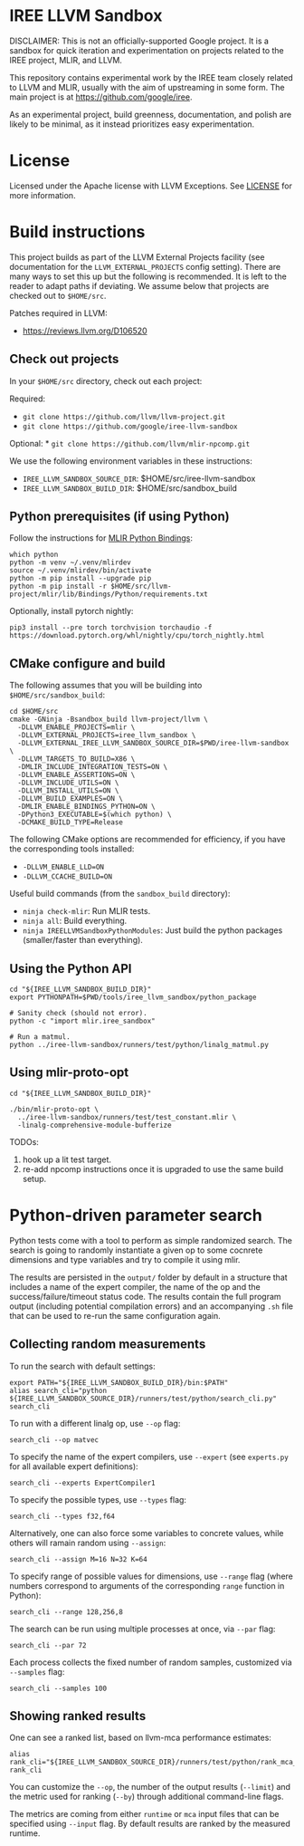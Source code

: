 # IREE LLVM Sandbox

DISCLAIMER: This is not an officially-supported Google project. It is a sandbox
for quick iteration and experimentation on projects related to the IREE project,
MLIR, and LLVM.

This repository contains experimental work by the IREE team closely related to
LLVM and MLIR, usually with the aim of upstreaming in some form. The main
project is at https://github.com/google/iree.

As an experimental project, build greenness, documentation, and polish are
likely to be minimal, as it instead prioritizes easy experimentation.

# License

Licensed under the Apache license with LLVM Exceptions. See [LICENSE](LICENSE)
for more information.

# Build instructions

This project builds as part of the LLVM External Projects facility (see
documentation for the `LLVM_EXTERNAL_PROJECTS` config setting). There are many
ways to set this up but the following is recommended. It is left to the reader
to adapt paths if deviating. We assume below that projects are checked out to
`$HOME/src`.

Patches required in LLVM:

*   https://reviews.llvm.org/D106520

## Check out projects

In your `$HOME/src` directory, check out each project:

Required:

*   `git clone https://github.com/llvm/llvm-project.git`
*   `git clone https://github.com/google/iree-llvm-sandbox`

Optional: * `git clone https://github.com/llvm/mlir-npcomp.git`

We use the following environment variables in these instructions:

*   `IREE_LLVM_SANDBOX_SOURCE_DIR`: $HOME/src/iree-llvm-sandbox
*   `IREE_LLVM_SANDBOX_BUILD_DIR`: $HOME/src/sandbox_build

## Python prerequisites (if using Python)

Follow the instructions for
[MLIR Python Bindings](https://mlir.llvm.org/docs/Bindings/Python/):

```
which python
python -m venv ~/.venv/mlirdev
source ~/.venv/mlirdev/bin/activate
python -m pip install --upgrade pip
python -m pip install -r $HOME/src/llvm-project/mlir/lib/Bindings/Python/requirements.txt
```

Optionally, install pytorch nightly:

```
pip3 install --pre torch torchvision torchaudio -f https://download.pytorch.org/whl/nightly/cpu/torch_nightly.html
```

## CMake configure and build

The following assumes that you will be building into `$HOME/src/sandbox_build`:

```
cd $HOME/src
cmake -GNinja -Bsandbox_build llvm-project/llvm \
  -DLLVM_ENABLE_PROJECTS=mlir \
  -DLLVM_EXTERNAL_PROJECTS=iree_llvm_sandbox \
  -DLLVM_EXTERNAL_IREE_LLVM_SANDBOX_SOURCE_DIR=$PWD/iree-llvm-sandbox \
  -DLLVM_TARGETS_TO_BUILD=X86 \
  -DMLIR_INCLUDE_INTEGRATION_TESTS=ON \
  -DLLVM_ENABLE_ASSERTIONS=ON \
  -DLLVM_INCLUDE_UTILS=ON \
  -DLLVM_INSTALL_UTILS=ON \
  -DLLVM_BUILD_EXAMPLES=ON \
  -DMLIR_ENABLE_BINDINGS_PYTHON=ON \
  -DPython3_EXECUTABLE=$(which python) \
  -DCMAKE_BUILD_TYPE=Release
```

The following CMake options are recommended for efficiency, if you have the
corresponding tools installed:

*   `-DLLVM_ENABLE_LLD=ON`
*   `-DLLVM_CCACHE_BUILD=ON`

Useful build commands (from the `sandbox_build` directory):

*   `ninja check-mlir`: Run MLIR tests.
*   `ninja all`: Build everything.
*   `ninja IREELLVMSandboxPythonModules`: Just build the python packages
    (smaller/faster than everything).

## Using the Python API

```
cd "${IREE_LLVM_SANDBOX_BUILD_DIR}"
export PYTHONPATH=$PWD/tools/iree_llvm_sandbox/python_package

# Sanity check (should not error).
python -c "import mlir.iree_sandbox"

# Run a matmul.
python ../iree-llvm-sandbox/runners/test/python/linalg_matmul.py
```

## Using mlir-proto-opt

```
cd "${IREE_LLVM_SANDBOX_BUILD_DIR}"

./bin/mlir-proto-opt \
  ../iree-llvm-sandbox/runners/test/test_constant.mlir \
  -linalg-comprehensive-module-bufferize
```

TODOs:

1.  hook up a lit test target.
2.  re-add npcomp instructions once it is upgraded to use the same build setup.

# Python-driven parameter search

Python tests come with a tool to perform as simple randomized search. The search
is going to randomly instantiate a given op to some cocnrete dimensions and type
variables and try to compile it using mlir.

The results are persisted in the `output/` folder by default in a structure that
includes a name of the expert compiler, the name of the op and the
success/failure/timeout status code. The results contain the full program output
(including potential compilation errors) and an accompanying `.sh` file that can
be used to re-run the same configuration again.

## Collecting random measurements

To run the search with default settings:

```
export PATH="${IREE_LLVM_SANDBOX_BUILD_DIR}/bin:$PATH"
alias search_cli="python ${IREE_LLVM_SANDBOX_SOURCE_DIR}/runners/test/python/search_cli.py"
search_cli
```

To run with a different linalg op, use `--op` flag:

```
search_cli --op matvec
```

To specify the name of the expert compilers, use `--expert` (see `experts.py`
for all available expert definitions):

```
search_cli --experts ExpertCompiler1
```

To specify the possible types, use `--types` flag:

```
search_cli --types f32,f64
```

Alternatively, one can also force some variables to concrete values, while
others will ramain random using `--assign`:

```
search_cli --assign M=16 N=32 K=64
```

To specify range of possible values for dimensions, use `--range` flag (where
numbers correspond to arguments of the corresponding `range` function in
Python):

```
search_cli --range 128,256,8
```

The search can be run using multiple processes at once, via `--par` flag:

```
search_cli --par 72
```

Each process collects the fixed number of random samples, customized via
`--samples` flag:

```
search_cli --samples 100
```

## Showing ranked results

One can see a ranked list, based on llvm-mca performance estimates:

```
alias rank_cli="${IREE_LLVM_SANDBOX_SOURCE_DIR}/runners/test/python/rank_mca_cli.py"
rank_cli
```

You can customize the `--op`, the number of the output results (`--limit`) and
the metric used for ranking (`--by`) through additional command-line flags.

The metrics are coming from either `runtime` or `mca` input files that can be
specified using `--input` flag. By default results are ranked by the measured
runtime.
